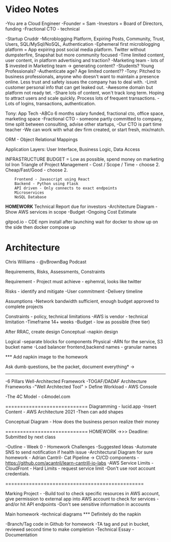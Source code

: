 **Video Notes**
=======================

-You are a Cloud Engineer
-Founder = Sam
-Investors = Board of Directors, funding
-Fractional CTO - technical

-Startup Cruddr
-Microblogging Platform, Expiring Posts, Community, Trust, Users, SQL/MySql/NoSQL, Authentication
-Ephemeral first microblogging platform = App expiring post social media platform.  Twitter without dumpsterfire, Snapshat but more community focused
-Time limited content, user content, in platform advertising and traction? 
-Marketing team - lots of $ invested in Marketing team -> generating content?
    -Students? Young Professionals?
    -Authenticate age? Age limited content??
    -Tony:  Pitched to business professionals, anyone who doesn't want to maintain a presence online.  Less trust and safety issues the company has to deal with.
    -Limit customer personal info that can get leaked out.
-Awesome domain but platform not ready tet.
-Share lots of content, won't track long term.  Hoping to attract users and scale quickly.  Process lots of frequent transactions.
-Lots of logins, transactions, authentication.

Tony: App Tech
    -ABCo 6 months salary funded, fractional cto, office space, marketing space
    -Fractional CTO - someone partly committed to company, time split between consulting, advise other startups,
    -Our CTO is part time teacher
    -We can work with what dev firm created, or start fresh, mix/match.

ORM - Object Relational Mappings

Application Layers:  User Interface, Business Logic, Data Access

INFRASTRUCTURE BUDGET = Low as possible, spend money on marketing lol
    Iron Triangle of Project Management - Cost / Scope / Time - choose 2.  Cheap/Fast/Good - choose 2.

        Frontend - Javascript using React
        Backend - Python using Flask
        API driven - Only connects to exact endpoints
        Microservices
        NoSQL Database

**HOMEWORK** Technical Report due for investors
    -Architecture Diagram - Show AWS services in scope
    -Budget
    -Ongoing Cost Estimate

gitpod.io - CDE
    npm install after launching
    wait for docker to show up on the side
    then docker compose up


**Architecture**
=========================
Chris Williams - @vBrownBag Podcast

Requirements, Risks, Assessments, Constraints

Requirement - Project must achieve - ephemral, looks like twitter

Risks - identify and mitigate
    -User commitment
    -Delivery timeline

Assumptions
    -Network bandwidth sufficient, enough budget approved to complete projects

Constraints - policy, technical limitations
    -AWS is vendor - technical limitation
    -Timeframe 14+ weeks
    -Budget - low as possible (free tier)

After RRAC, create design
Conceptual
    -napkin design
    
Logical
    -separate blocks for components
Physical
    -ARN for the service, S3 bucket name
    -Load balancer frontend,backend names - granular names


*** Add napkin image to the homework

Ask dumb questions, be the packet, document everything*
    -> 

--------------------------------------
-6 Pillars Well-Architected Framework
-TOGAF/DADAF Architecture Frameworks
-"Well Architected Tool" > Define Workload - AWS Console

-The 4C Model - c4model.com


============================
Diagramming - lucid.app
    -Insert Content - AWS Architecture 2021
    -Then can add shapes

Conceptual Diagram - How does the business person realize their money


============================
HOMEWORK ->>> Deadline:  Submitted by next class

-Outline - Week 0 - Homework Challenges
-Suggested Ideas
-Automate SNS to send notification if health issue 
-Architectural Diagram for sure homework
    - Adrian Cantril- Cat Pipeline -> CI/CD components
    - https://github.com/acantril/learn-cantrill-io-labs
-AWS Service Limits - CloudFront - Hard Limits - request service limit
-Don't use root account credentials.


===============================================

Marking Project - 
-Build tool to check specific resources in AWS account, give permission to external app into AWS account to check for services
-and/or hit API endpoints
-Don't see sensitive information in accounts

Main homework -technical diagrams
*** Definitely do the napkin

-Branch/Tag code in Github for homework
-TA tag and put in bucket, reviewed second time to make completion
-Technical Essay - Documentation